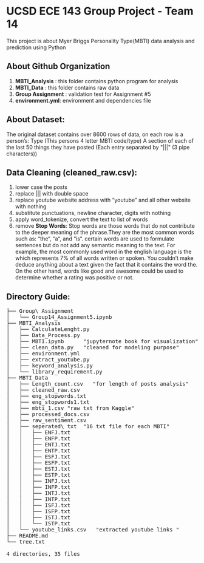 # UCSD ECE 143 Group Project - Team 14
This project is about Myer Briggs Personality Type(MBTI) data analysis and prediction using Python

## About Github Organization
1. **MBTI_Analysis** : this folder contains python program for analysis
2. **MBTI_Data** : this folder contains raw data
3. **Group Assignment** : validation test for Assignment #5
4. **environment.yml**: environment and dependencies file

## About Dataset: 
The original dataset contains over 8600 rows of data, on each row is a person’s:
Type (This persons 4 letter MBTI code/type)
A section of each of the last 50 things they have posted (Each entry separated by "|||" (3 pipe characters))

## Data Cleaning (cleaned_raw.csv):

1. lower case the posts
1. replace ||| with double space
3. replace youtube website address with “youtube” and all other website with nothing
4. substitute punctuations, newline character, digits with nothing
5. apply word_tokenize, convert the text to list of words
6. remove **Stop Words**: Stop words are those words that do not contribute to the deeper meaning of the phrase.They are the most common words such as: “the“, “a“, and “is“.
 certain words are used to formulate sentences but do not add any semantic meaning to the text. For example, the most commonly used word in the english language is the which represents 7% of all words written or spoken. You couldn’t make deduce anything about a text given the fact that it contains the word the. On the other hand, words like good and awesome could be used to determine whether a rating was positive or not.

## Directory Guide:
<pre>
├── Group\ Assignment
│   └── Group14_Assignment5.ipynb
├── MBTI_Analysis
│   ├── CalculateLenght.py
│   ├── Data_Process.py
│   ├── MBTI.ipynb      "jupyternote book for visualization"
│   ├── clean_data.py   "cleaned for modeling purpose"
│   ├── environment.yml
│   ├── extract_youtube.py
│   ├── keyword_analysis.py
│   └── library_requirement.py
├── MBTI_Data
│   ├── Length_count.csv   "for length of posts analysis"
│   ├── cleaned_raw.csv
│   ├── eng_stopwords.txt
│   ├── eng_stopwords1.txt
│   ├── mbti_1.csv "raw txt from Kaggle"
│   ├── processed_docs.csv
│   ├── raw_sentiment.csv
│   ├── seperated\ txt  "16 txt file for each MBTI"
│   │   ├── ENFJ.txt
│   │   ├── ENFP.txt
│   │   ├── ENTJ.txt
│   │   ├── ENTP.txt
│   │   ├── ESFJ.txt
│   │   ├── ESFP.txt
│   │   ├── ESTJ.txt
│   │   ├── ESTP.txt
│   │   ├── INFJ.txt
│   │   ├── INFP.txt
│   │   ├── INTJ.txt
│   │   ├── INTP.txt
│   │   ├── ISFJ.txt
│   │   ├── ISFP.txt
│   │   ├── ISTJ.txt
│   │   └── ISTP.txt
│   └── youtube_links.csv   "extracted youtube links "
├── README.md
└── tree.txt

4 directories, 35 files
</pre>